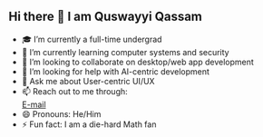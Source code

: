 ## Hi there 👋 I am Quswayyi Qassam 

- 🎓 I’m currently a full-time undergrad
- 🌱 I’m currently learning computer systems and security
- 👥 I’m looking to collaborate on desktop/web app development
- 🤔 I’m looking for help with AI-centric development
- 💬 Ask me about User-centric UI/UX
- 📫 Reach out to me through:
						<br><a href="mailto:qquswayi@gmail.com">E-mail</a> 
- 😄 Pronouns: He/Him
- ⚡ Fun fact: I am a die-hard Math fan
